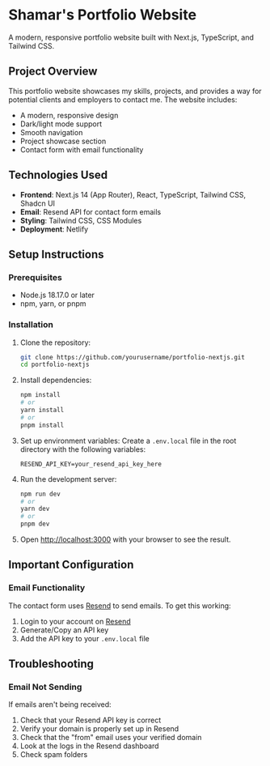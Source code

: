 # Shamar's Portfolio Website

A modern, responsive portfolio website built with Next.js, TypeScript, and Tailwind CSS.

## Project Overview

This portfolio website showcases my skills, projects, and provides a way for potential clients and employers to contact me. The website includes:

- A modern, responsive design
- Dark/light mode support
- Smooth navigation
- Project showcase section
- Contact form with email functionality

## Technologies Used

- **Frontend**: Next.js 14 (App Router), React, TypeScript, Tailwind CSS, Shadcn UI
- **Email**: Resend API for contact form emails
- **Styling**: Tailwind CSS, CSS Modules
- **Deployment**: Netlify

## Setup Instructions

### Prerequisites

- Node.js 18.17.0 or later
- npm, yarn, or pnpm

### Installation

1. Clone the repository:

   ```bash
   git clone https://github.com/yourusername/portfolio-nextjs.git
   cd portfolio-nextjs
   ```

2. Install dependencies:

   ```bash
   npm install
   # or
   yarn install
   # or
   pnpm install
   ```

3. Set up environment variables:
   Create a `.env.local` file in the root directory with the following variables:

   ```
   RESEND_API_KEY=your_resend_api_key_here
   ```

4. Run the development server:

   ```bash
   npm run dev
   # or
   yarn dev
   # or
   pnpm dev
   ```

5. Open [http://localhost:3000](http://localhost:3000) with your browser to see the result.

## Important Configuration

### Email Functionality

The contact form uses [Resend](https://resend.com) to send emails. To get this working:

1. Login to your account on [Resend](https://resend.com)
2. Generate/Copy an API key
3. Add the API key to your `.env.local` file

## Troubleshooting

### Email Not Sending

If emails aren't being received:

1. Check that your Resend API key is correct
2. Verify your domain is properly set up in Resend
3. Check that the "from" email uses your verified domain
4. Look at the logs in the Resend dashboard
5. Check spam folders
